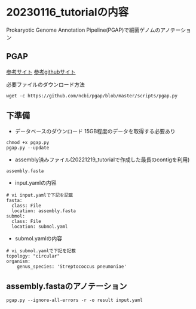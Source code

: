 # 20230116_tutorialの内容
Prokaryotic Genome Annotation Pipeline(PGAP)で細菌ゲノムのアノテーション

## PGAP
[参考サイト](https://www.ncbi.nlm.nih.gov/genome/annotation_prok/)
[参考githubサイト](https://github.com/ncbi/pgap)

必要ファイルのダウンロード方法
```
wget -c https://github.com/ncbi/pgap/blob/master/scripts/pgap.py
```


## 下準備
- データベースのダウンロード
15GB程度のデータを取得する必要あり
```
chmod +x pgap.py
pgap.py --update
```
- assembly済みファイル(20221219_tutorialで作成した最長のcontigを利用) 
```
assembly.fasta
```

- input.yamlの内容
```
# vi input.yamlで下記を記載
fasta:
  class: File
  location: assembly.fasta
submol:
  class: File
  location: submol.yaml
```

- submol.yamlの内容
```
# vi submol.yamlで下記を記載
topology: "circular"
organism:
    genus_species: 'Streptococcus pneumoniae'
```

## assembly.fastaのアノテーション

```
pgap.py --ignore-all-errors -r -o result input.yaml
```
